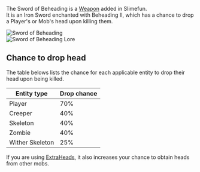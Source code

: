 The Sword of Beheading is a [Weapon](https://github.com/Slimefun/Slimefun4/wiki/Weapons) added in Slimefun.<br>
It is an Iron Sword enchanted with Beheading II, which has a chance to drop a Player's or Mob's head upon killing them.<br>

![Sword of Beheading](https://raw.githubusercontent.com/Slimefun/Slimefun-Wiki/master/images/sword-of-beheading.png)<br>
![Sword of Beheading Lore](https://raw.githubusercontent.com/Slimefun/Slimefun-Wiki/master/images/sword-of-beheading-lore.png)

## Chance to drop head
The table belows lists the chance for each applicable entity to drop their head upon being killed.

| Entity type | Drop chance |
| ----------- | ----------- |
| Player | 70% |
| Creeper | 40% |
| Skeleton | 40% |
| Zombie | 40% |
| Wither Skeleton | 25% |

If you are using [ExtraHeads](https://github.com/Slimefun/Slimefun4/wiki/ExtraHeads), it also increases your chance to obtain heads from other mobs.
